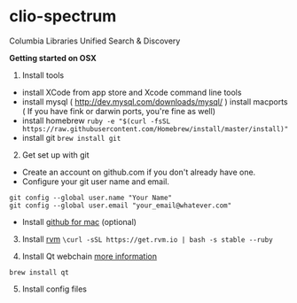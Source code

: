 clio-spectrum
=============

Columbia Libraries Unified Search &amp; Discovery

**Getting started on OSX**

1. Install tools
  - install XCode from app store and Xcode command line tools 
  - install mysql ( http://dev.mysql.com/downloads/mysql/ ) install macports ( If you have fink or darwin ports, you're fine as well)
  - install homebrew
    ````ruby -e "$(curl -fsSL https://raw.githubusercontent.com/Homebrew/install/master/install)"````
  - install git
    ````brew install git````

2.  Get set up with git
  - Create an account on github.com if you don't already have one.
  - Configure your git user name and email.
  ````
  git config --global user.name "Your Name"
  git config --global user.email "your_email@whatever.com"
  ````
  - Install [github for mac](http://mac.github.com/) (optional) 


3.  Install [rvm](http://rvm.io/rvm/install)
  ````\curl -sSL https://get.rvm.io | bash -s stable --ruby````
  
4. Install Qt webchain [more information](https://github.com/thoughtbot/capybara-webkit/wiki/Installing-Qt-and-compiling-capybara-webkit)

  ````brew install qt````
  
5. Install config files

